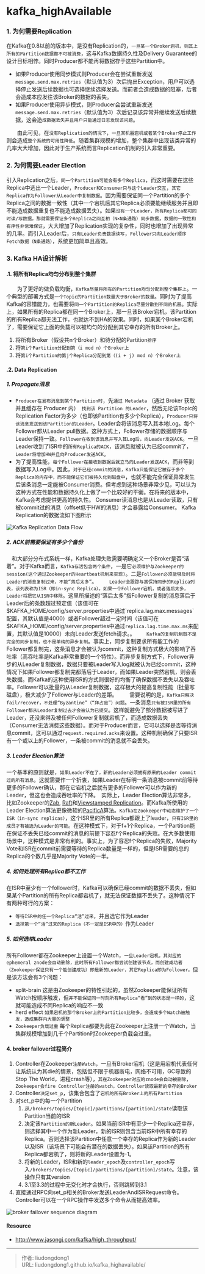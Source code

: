 # kafka_highAvailable


### 1. 为何需要Replication

在Kafka在0.8以前的版本中，是没有Replication的，`一旦某一个Broker宕机，则其上所有的Partition数据都不可被消费`，这与Kafka数据持久性及Delivery Guarantee的设计目标相悖。同时Producer都不能再将数据存于这些Partition中。

- 如果Producer使用同步模式则Producer会在尝试重新发送`message.send.max.retries`（默认值为3）次后抛出Exception，用户可以选择停止发送后续数据也可选择继续选择发送。而前者会造成数据的阻塞，后者会造成本应发往该Broker的数据的丢失。
- 如果Producer使用异步模式，则Producer会尝试重新发送`message.send.max.retries`（默认值为3）次后记录该异常并继续发送后续数据，这会造`成数据丢失并且用户只能通过日志发现该问题`。

　　由此可见，在`没有Replication的情况下`，`一旦某机器宕机或者某个Broker停止工作`则会造成`整个系统的可用性降低`。随着集群规模的增加，整个集群中出现该类异常的几率大大增加，因此对于生产系统而言Replication机制的引入非常重要。 　

### 2. 为何需要Leader Election

引入Replication之后，`同一个Partition可能会有多个Replica`，而这时需要在这些Replica中选出一个Leader，`Producer和Consumer只与这个Leader交互`，`其它Replica作为Follower从Leader中复制数据`。因为需要保证同一个Partition的多个Replica之间的数据一致性（其中一个宕机后其它Replica必须要能继续服务并且即不能造成数据重复也不能造成数据丢失）。如果`没有一个Leader，所有Replica都可同时读/写数据，那就需要保证多个Replica之间互相（N×N条通路）同步数据`，`数据的一致性和有序性非常难保证`，大大增加了Replication实现的复杂性，同时也增加了出现异常的几率。而引入Leader后，`只有Leader负责数据读写`，`Follower只向Leader顺序Fetch数据（N条通路）`，系统更加简单且高效。 　　 　　

### 3. Kafka HA设计解析

#### .1. 将所有Replica均匀分布到整个集群

　　为了更好的做负载均衡，`Kafka尽量将所有的Partition均匀分配到整个集群上`。一个典型的部署方式是`一个Topic的Partition数量大于Broker的数量`。同时为了提高Kafka的容错能力，也需要将`同一个Partition的Replica尽量分散到不同的机器`。实际上，如果所有的Replica都在同一个Broker上，那一旦该Broker宕机，该Partition的所有Replica都无法工作，也就达不到HA的效果。同时，如果某个Broker宕机了，需要保证它上面的负载可以被均匀的分配到其它幸存的所有Broker上。

1. 将所有Broker（假设共n个Broker）和待分配的Partition`排序`
2. 将`第i个Partition分配到第（i mod n）个Broker上`
3. 将`第i个Partition的第j个Replica分配到第（(i + j) mod n）个Broker上`

#### .2. Data Replication

##### 1. Propagate消息

- `Producer在发布消息到某个Partition时`，先`通过 Metadata` （通过 Broker 获取并且缓存在 Producer 内）` 找到该 Partition 的Leader`，然后无论该Topic的Replication Factor为多少（也即该Partition有多少个Replica），`Producer只将该消息发送到该Partition的Leader`。Leader会将该消息写入其本地Log。每个Follower都从Leader pull数据。这种方式上，Follower存储的数据顺序与Leader保持一致。`Follower在收到该消息并写入其Log后，向Leader发送ACK`。一旦Leader收到了ISR中的`所有Replica的ACK`，该消息就被认为已经commit了，`Leader将增加HW并且向Producer发送ACK`。
- 为了提高性能，`每个Follower在接收到数据后就立马向Leader发送ACK`，而非等到数据写入Log中。因此，`对于已经commit的消息，Kafka只能保证它被存于多个Replica的内存中，而不能保证它们被持久化到磁盘中`，也就不能完全保证异常发生后该条消息一定能被Consumer消费。但考虑到这种场景非常少见，可以认为这种方式在性能和数据持久化上做了一个比较好的平衡。在将来的版本中，Kafka会考虑提供更高的持久性。
  Consumer读消息也是从Leader读取，只有被commit过的消息（offset低于HW的消息）才会暴露给Consumer。
  Kafka Replication的数据流如下图所示

![Kafka Replication Data Flow](https://gitee.com/github-25970295/blogpictureV2/raw/master/Replication.png)

##### 2. ACK前需要保证有多少个备份

　和大部分分布式系统一样，Kafka处理失败需要明确定义一个Broker是否“活着”。对于Kafka而言，`Kafka存活包含两个条件`，一是它`必须维护与Zookeeper的session(这个通过Zookeeper的Heartbeat机制来实现)`。二是`Follower必须能够及时将Leader的消息复制过来，不能“落后太多”`。
　　`Leader会跟踪与其保持同步的Replica列表，该列表称为ISR（即in-sync Replica）。如果一个Follower宕机，或者落后太多，Leader将把它从ISR中移除`。这里所描述的“落后太多”指Follower复制的消息落后于Leader后的条数超过预定值（该值可在$KAFKA_HOME/config/server.properties中通过`replica.lag.max.messages`配置，其默认值是4000）或者Follower超过一定时间（该值可在$KAFKA_HOME/config/server.properties中通过`replica.lag.time.max.ms`来配置，其默认值是10000）未向Leader发送fetch请求。。
　`　Kafka的复制机制既不是完全的同步复制，也不是单纯的异步复制`。事实上，同步复制要求所有能工作的Follower都复制完，这条消息才会被认为commit，这种复制方式极大的影响了吞吐率（高吞吐率是Kafka非常重要的一个特性）。而异步复制方式下，Follower异步的从Leader复制数据，数据只要被Leader写入log就被认为已经commit，这种情况下如果Follower都复制完都落后于Leader，而如果Leader突然宕机，则会丢失数据。而Kafka的这种使用ISR的方式则很好的均衡了确保数据不丢失以及吞吐率。Follower可以批量的从Leader复制数据，这样极大的提高复制性能（批量写磁盘），极大减少了Follower与Leader的差距。
　　需要说明的是，`Kafka只解决fail/recover，不处理“Byzantine”（“拜占庭”）问题`。一条消息`只有被ISR里的所有Follower都从Leader复制过去才会被认为已提交`。这样就避免了部分数据被写进了Leader，还没来得及被任何Follower复制就宕机了，而造成数据丢失（Consumer无法消费这些数据）。而对于Producer而言，它可以选择是否等待消息commit，这可以通过`request.required.acks`来设置。这种机制确保了只要ISR有一个或以上的Follower，一条被commit的消息就不会丢失。

##### 3. Leader Election算法

一个基本的原则就是，`如果Leader不在了，新的Leader必须拥有原来的Leader commit过的所有消息`。这就需要作一个折衷，如果Leader在标明一条消息被commit前等待更多的Follower确认，那在它宕机之后就有更多的Follower可以作为新的Leader，但这也会造成吞吐率的下降。　实际上，Leader Election算法非常多，比如Zookeeper的[Zab](http://web.stanford.edu/class/cs347/reading/zab.pdf), [Raft](https://ramcloud.stanford.edu/wiki/download/attachments/11370504/raft.pdf)和[Viewstamped Replication](http://pmg.csail.mit.edu/papers/vr-revisited.pdf)。而Kafka所使用的Leader Election算法更像微软的[PacificA](http://research.microsoft.com/apps/pubs/default.aspx?id=66814)算法。`Kafka在Zookeeper中动态维护了一个ISR（in-sync replicas）`，这个ISR里的所有Replica都跟上了leader，`只有ISR里的成员才有被选为Leader的可能`。在这种模式下，对于f+1个Replica，一个Partition能在保证不丢失已经commit的消息的前提下容忍f个Replica的失败。在大多数使用场景中，这种模式是非常有利的。事实上，为了容忍f个Replica的失败，Majority Vote和ISR在commit前需要等待的Replica数量是一样的，但是ISR需要的总的Replica的个数几乎是Majority Vote的一半。 　　

##### 4. 如何处理所有Replica都不工作

在ISR中至少有一个follower时，Kafka可以确保已经commit的数据不丢失，但如果某个Partition的所有Replica都宕机了，就无法保证数据不丢失了。这种情况下有两种可行的方案：

- `等待ISR中的任一个Replica“活”过来`，并且选它作为Leader
- `选择第一个“活”过来的Replica（不一定是ISR中的）`作为Leader

##### 5. 如何选举Leader

所有Follower都在Zookeeper上设置一个Watch，`一旦Leader宕机，其对应的ephemeral znode会自动删除，此时所有Follower都尝试创建该节点，而创建成功者（Zookeeper保证只有一个能创建成功）即是新的Leader，其它Replica即为Follower。`但是该方法会有3个问题： 　　

- split-brain 这是由Zookeeper的特性引起的，虽然Zookeeper能保证所有Watch按顺序触发，但`并不能保证同一时刻所有Replica“看”到的状态是一样的`，这就可能造成不同Replica的响应不一致
- herd effect `如果宕机的那个Broker上的Partition比较多，会造成多个Watch被触发，造成集群内大量的调整`
- `Zookeeper负载过重` 每个Replica都要为此在Zookeeper上注册一个Watch，当集群规模增加到几千个Partition时Zookeeper负载会过重。

#### 4. broker failover过程简介

1. Controller在Zookeeper`注册Watch`，一旦有Broker宕机（这是用宕机代表任何让系统认为其die的情景，包括但不限于机器断电，网络不可用，GC导致的Stop The World，进程crash等），`其在Zookeeper对应的znode会自动被删除`，`Zookeeper会fire Controller注册的watch，Controller读取最新的幸存的Broker`
2. Controller`决定set_p`，该集合包含了`宕机的所有Broker上的所有Partition`
3. 对set_p中的每一个Partition
   1. 从`/brokers/topics/[topic]/partitions/[partition]/state`读取该Partition当前的ISR
   2.  决定该`Partition的新Leader`。如果当前ISR中有至少一个Replica还幸存，则选择其中一个作为新Leader，新的ISR则包含当前ISR中所有幸存的Replica。否则选择该Partition中任意一个幸存的Replica作为新的Leader以及ISR（该场景下可能会有潜在的数据丢失）。如果该Partition的所有Replica都宕机了，则将新的Leader设置为-1。
   3.  将新的Leader，ISR和新的`leader_epoch`及`controller_epoch`写入`/brokers/topics/[topic]/partitions/[partition]/state`。注意，该操作只有其version
   4. 3.1至3.3的过程中无变化时才会执行，否则跳转到3.1
4. 直接通过RPC向set_p相关的Broker发送LeaderAndISRRequest命令。Controller可以在一个RPC操作中发送多个命令从而提高效率。

![broker failover sequence diagram ](https://gitee.com/github-25970295/blogpictureV2/raw/master/kafka_broker_failover.png)



#### Resource

- http://www.jasongj.com/kafka/high_throughput/

---

> 作者: liudongdong1  
> URL: liudongdong1.github.io/kafka_highavailable/  

